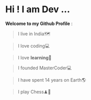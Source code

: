 # Hi ! I am Dev ...

**Welcome to my Github Profile** : 

  >I live in India🗺

  >I love coding💻

  >I love **learning**🏫

  >I founded MasterCoder💻


  >I have spent 14 years on Earth🌎


  >I play Chess♟🧠

 


